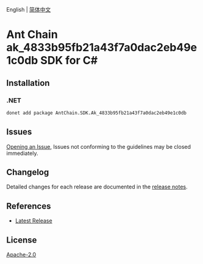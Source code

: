 English | [简体中文](README-CN.md)

# Ant Chain ak_4833b95fb21a43f7a0dac2eb49e1c0db SDK for C#

## Installation

### .NET

```bash
donet add package AntChain.SDK.Ak_4833b95fb21a43f7a0dac2eb49e1c0db
```

## Issues

[Opening an Issue](https://github.com/alipay/antchain-openapi-prod-sdk/issues/new), Issues not conforming to the guidelines may be closed immediately.

## Changelog

Detailed changes for each release are documented in the [release notes](./ChangeLog.md).

## References

* [Latest Release](https://github.com/alipay/antchain-openapi-prod-sdk/)

## License

[Apache-2.0](http://www.apache.org/licenses/LICENSE-2.0)
